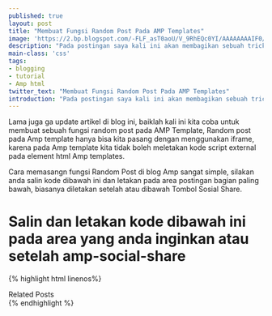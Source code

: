 ```yaml
---
published: true
layout: post
title: "Membuat Fungsi Random Post Pada AMP Templates"
image: 'https://2.bp.blogspot.com/-FLF_asT0aoU/V_9RhEQc0YI/AAAAAAAAIF0/qGP7NX44uSQRjuhkD7Hi1rO-jXuWbm3DQCLcB/s1600/Screenshot_2.jpg'
description: "Pada postingan saya kali ini akan membagikan sebuah trick cara memasang fungsi random post pada amp template blogger."
main-class: 'css'
tags:
- blogging
- tutorial
- Amp html
twitter_text: "Membuat Fungsi Random Post Pada AMP Templates"
introduction: "Pada postingan saya kali ini akan membagikan sebuah trick cara memasang fungsi random post pada amp template blogger."
---
```

Lama juga ga update artikel di blog ini, baiklah kali ini kita coba untuk membuat sebuah fungsi random post pada AMP Template, Random post pada Amp template hanya bisa kita pasang dengan menggunakan iframe, karena pada Amp template kita tidak boleh meletakan kode script external pada element html Amp templates.

Cara memasangn fungsi Random Post di blog Amp sangat simple, silakan anda salin kode dibawah ini dan letakan pada area postingan bagian paling bawah, biasanya diletakan setelah atau dibawah Tombol Sosial Share.

# Salin dan letakan kode dibawah ini pada area yang anda inginkan atau setelah amp-social-share

{% highlight html linenos%}
<amp-iframe expr:src='&quot;https://cdn.rawgit.com/amp-style/file/master/amp-rampost2.html?url=&quot; + data:blog.homepageUrl' frameborder='0' height='320' layout='responsive' resizable='resizable' sandbox='allow-scripts allow-same-origin allow-modals allow-popups' width='600'>
<div aria-label='Related Posts' overflow='' role='button' tabindex='0'>Related Posts</div>
</amp-iframe>
{% endhighlight %}

